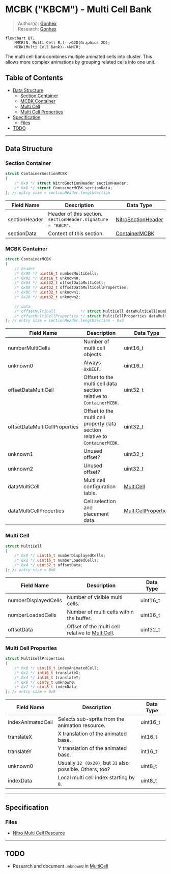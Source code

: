 # MCBK ("KBCM") - Multi Cell Bank
> Author(s): [Gonhex](https://github.com/Gonhex) <br />
> Research: [Gonhex](https://github.com/Gonhex)

```mermaid
flowchart BT;
    NMCR(N. Multi Cell R.)-->G2D(Graphics 2D);
    MCBK(Multi Cell Bank)-->NMCR;
```
The multi cell bank combines multiple animated cells into cluster. This allows more complex animations by grouping related cells into one unit. 

## Table of Contents
* [Data Structure](#data-structure)
  * [Section Container](#section-container)
  * [MCBK Container](#mcbk-container)
  * [Multi Cell](#multi-cell)
  * [Multi Cell Properties](#multi-cell-properties)
* [Specification](#specification)
  * [Files](#files)
* [TODO](#todo)

---
## Data Structure

### Section Container
```c
struct ContainerSectionMCBK
{
    /* 0x0 */ struct NitroSectionHeader sectionHeader;
    /* 0x8 */ struct ContainerMCBK sectionData;
}; // entry size = sectionHeader.lengthSection
```
| Field Name     | Description                                                                             | Data Type    |
|----------------|-----------------------------------------------------------------------------------------|--------------|
| sectionHeader  | Header of this section. `sectionHeader.signature = "KBCM"`.   | [NitroSectionHeader](../nitro_overview.md#nitro-section-header) |
| sectionData    | Content of this section.                                                                | [ContainerMCBK](#mcbk-container) |

### MCBK Container
```c
struct ContainerMCBK
{
    // header
    /* 0x00 */ uint16_t numberMultiCells;
    /* 0x02 */ uint16_t unknown0;
    /* 0x04 */ uint32_t offsetDataMultiCell;
    /* 0x08 */ uint32_t offsetDataMultiCellProperties;
    /* 0x0C */ uint32_t unknown1;
    /* 0x10 */ uint32_t unknown2;
    
    // data
    /* offsetMultiCell           */ struct MultiCell dataMultiCell[numberMultiCells];
    /* offsetMultiCellProperties */ struct MultiCellProperties dataMultiCellProperties[?];
}; // entry size = sectionHeader.lengthSection - 0x8
```
| Field Name                    | Description                                                                             | Data Type |
|-------------------------------|-----------------------------------------------------------------------------------------|-----------|
| numberMultiCells              | Number of multi cell objects.                                                           | uint16_t  |
| unknown0                      | Always `0xBEEF`.                                                                        | uint16_t  |
| offsetDataMultiCell           | Offset to the multi cell data section relative to `ContainerMCBK`.                      | uint32_t  |
| offsetDataMultiCellProperties | Offset to the multi cell property data section relative to `ContainerMCBK`.             | uint32_t  |
| unknown1                      | Unused offset?                                                                          | uint32_t  |
| unknown2                      | Unused offset?                                                                          | uint32_t  |
| dataMultiCell                 | Multi cell configuration table.                                          | [MultiCell](#multi-cell) |
| dataMultiCellProperties       | Cell selection and placement data.                  | [MultiCellProperties](#multi-cell-properties) |

### Multi Cell
```c
struct MultiCell
{
    /* 0x0 */ uint16_t numberDisplayedCells;
    /* 0x2 */ uint16_t numberLoadedCells;
    /* 0x4 */ uint32_t offsetData;
}; // entry size = 0x8
```
| Field Name           | Description                                                                             | Data Type |
|----------------------|-----------------------------------------------------------------------------------------|-----------|
| numberDisplayedCells | Number of visible multi cells.                                                          | uint16_t  |
| numberLoadedCells    | Number of multi cells within the buffer.                                                | uint16_t  |
| offsetData           | Offset of the multi cell relative to [MultiCell](#multi-cell).                          | uint32_t  |

### Multi Cell Properties
```c
struct MultiCellProperties
{
    /* 0x0 */ uint16_t indexAnimatedCell;
    /* 0x2 */ int16_t translateX;
    /* 0x4 */ int16_t translateY;
    /* 0x6 */ uint8_t unknown0;
    /* 0x7 */ uint8_t indexData;
}; // entry size = 0x8
```
| Field Name        | Description                                                                             | Data Type |
|-------------------|-----------------------------------------------------------------------------------------|-----------|
| indexAnimatedCell | Selects sub-sprite from the animation resource.                                         | uint16_t  |
| translateX        | X translation of the animated base.                                                     | int16_t   |
| translateY        | Y translation of the animated base.                                                     | int16_t   |
| unknown0          | Usually `32 (0x20)`, but `33` also possible. Others, too?                               | uint8_t   |
| indexData         | Local multi cell index starting by `0`.                                                 | uint8_t   |

---
## Specification

### Files
* [Nitro Multi Cell Resource](file_nmcr.md)

---
## TODO
* Research and document `unknown0` in [MultiCell](#multi-cell)

